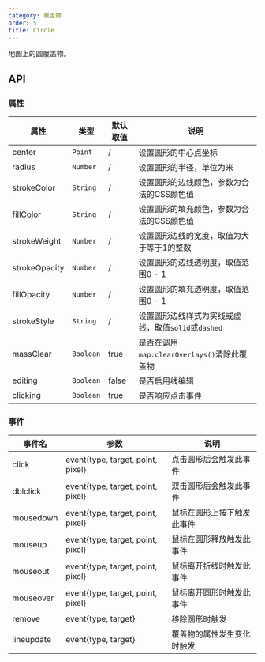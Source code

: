 ```yaml
---
category: 覆盖物
order: 5
title: Circle
---
```


地图上的圆覆盖物。

## API

### 属性

| 属性  | 类型 | 默认取值 | 说明 |
|-------|-----|------|-----|
| center | `Point` | / | 设置圆形的中心点坐标 |
| radius | `Number`  | / | 设置圆形的半径，单位为米 |
| strokeColor | `String`  | / | 设置圆形的边线颜色，参数为合法的CSS颜色值 |
| fillColor | `String` | / | 设置圆形的填充颜色，参数为合法的CSS颜色值 |
| strokeWeight | `Number`  | / | 设置圆形边线的宽度，取值为大于等于1的整数 |
| strokeOpacity | `Number`  | / | 设置圆形的边线透明度，取值范围0 - 1 |
| fillOpacity | `Number`  | / | 设置圆形的填充透明度，取值范围0 - 1 |
| strokeStyle | `String`  | / | 设置圆形边线样式为实线或虚线，取值`solid`或`dashed` |
| massClear | `Boolean`  | true | 是否在调用`map.clearOverlays()`清除此覆盖物 |
| editing | `Boolean`  | false | 是否启用线编辑 |
| clicking | `Boolean`  | true | 是否响应点击事件 |

### 事件

| 事件名 | 参数 | 说明 |
|-------|-----|-----|
| click | event{type, target, point, pixel} | 点击圆形后会触发此事件 |
| dblclick | event{type, target, point, pixel} | 双击圆形后会触发此事件 |
| mousedown | event{type, target, point, pixel} | 鼠标在圆形上按下触发此事件 |
| mouseup | event{type, target, point, pixel} | 鼠标在圆形释放触发此事件 |
| mouseout | event{type, target, point, pixel} | 鼠标离开折线时触发此事件 |
| mouseover | event{type, target, point, pixel} | 鼠标离开圆形时触发此事件 |
| remove | event{type, target} | 移除圆形时触发 |
| lineupdate | event{type, target} | 覆盖物的属性发生变化时触发 |
